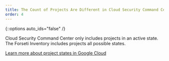 ```yaml
---
title: The Count of Projects Are Different in Cloud Security Command Center
order: 4
---
```

{::options auto_ids="false" /}

Cloud Security Command Center only includes projects in an
active state. The Forseti Inventory includes projects all possible states.

[Learn more about project states in Google Cloud](https://cloud.google.com/resource-manager/reference/rest/v1beta1/projects#LifecycleState)
